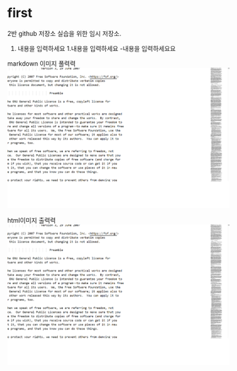 # first
2반 github 저장소 실습을 위한 임시 저장소.

1. 내용을 입력하세요
    1.내용을 입력하세요
    -내용을 입력하세요요

markdown 이미지 풀력력
![메인이미지지](images/main.png)

html이미지 출력력
<img src="images/main.png">